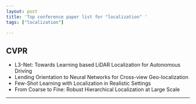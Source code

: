 ```yaml
---
layout: post
title: 'Top conference paper list for "localization" ' 
tags: ["localization"]

---
```


## CVPR
- L3-Net: Towards Learning based LiDAR Localization for Autonomous Driving
- Lending Orientation to Neural Networks for Cross-view Geo-localization
- Few-Shot Learning with Localization in Realistic Settings
- From Coarse to Fine: Robust Hierarchical Localization at Large Scale


---
